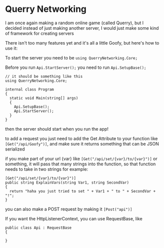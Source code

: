 # Querry Networking
I am once again making a random online game (called Querry), but I decided instead of just making another server, I would just make some kind of framework for creating servers

There isn't too many features yet and it's all a little Goofy, but here's how to use it:

To start the server you need to be ```using QuerryNetworking.Core;```

Before you run ```Api.StartServer();``` you need to run ```Api.SetupBase();```

```
// it should be something like this
using QuerryNetworking.Core;

internal class Program
{
  static void Main(string[] args)
  {
    Api.SetupBase();
    Api.StartServer();
  }
}

```

then the server should start when you run the app!

to add a request you just need to add the Get Attribute to your function like ```[Get("/api/Goofy")]```, and make sure it returns something that can be JSON serialized

if you make part of your url {var} like ```[Get("/api/set/{var}/to/{var}")]``` or something, it will pass that many strings into the function, so that function needs to take in two strings
for example:
```
[Get("/api/set/{var}/to/{var}")]
public string ExplainVars(string Var1, string SecondVar)
{
  return "haha you just tried to set " + Var1 + " to " + SecondVar + "!";
}
```

you can also make a POST request by making it ```[Post("api")]```

If you want the HttpListenerContext, you can use RequestBase, like
```
public class Api : RequestBase
{

}
```
